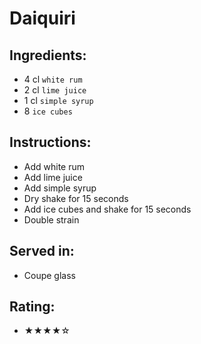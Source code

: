 # Daiquiri

## Ingredients:
- 4 cl `white rum`
- 2 cl `lime juice`
- 1 cl `simple syrup`
- 8 `ice cubes`

## Instructions:
- Add white rum
- Add lime juice
- Add simple syrup
- Dry shake for 15 seconds
- Add ice cubes and shake for 15 seconds
- Double strain

## Served in:
- Coupe glass

## Rating:
- ★★★★☆